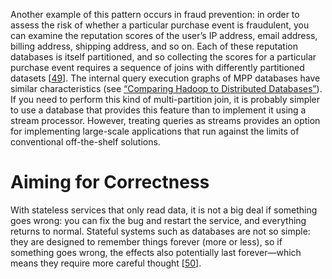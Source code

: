 Another example of this pattern occurs in fraud prevention: in order to assess the risk of whether a
particular purchase event is fraudulent, you can examine the reputation scores of the user’s IP
address, email address, billing address, shipping address, and so on. Each of these reputation
databases is itself partitioned, and so collecting the scores for a particular purchase event
requires a sequence of joins with differently partitioned datasets
[[49](ch12.html#Bice2016vl)]. The internal query execution graphs of MPP databases have similar characteristics (see
[“Comparing Hadoop to Distributed Databases”](ch10.html#sec_batch_mr_vs_db)). If you need to perform this kind of multi-partition join, it is probably
simpler to use a database that provides this feature than to implement it using a stream processor.
However, treating queries as streams provides an option for implementing large-scale applications
that run against the limits of conventional off-the-shelf solutions. # Aiming for Correctness 
With stateless services that only read data, it is not a big deal if something goes wrong: you can
fix the bug and restart the service, and everything returns to normal. Stateful systems such as
databases are not so simple: they are designed to remember things forever (more or less), so if
something goes wrong, the effects also potentially last forever—which means they require more
careful thought [[50](ch12.html#Majors2016wo)].